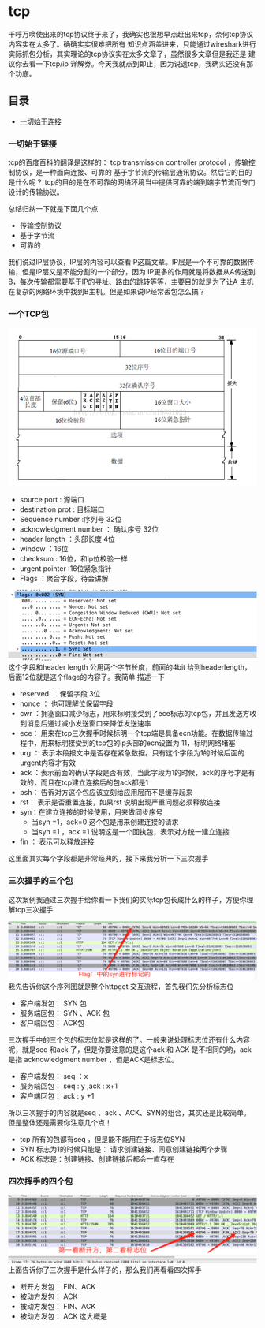 # tcp
千呼万唤使出来的tcp协议终于来了，我确实也很想早点赶出来tcp，奈何tcp协议内容实在太多了。确确实实很难把所有
知识点涵盖进来，只能通过wireshark进行实际抓包分析，其实理论的tcp协议实在太多文章了，虽然很多文章但是我还是
建议你去看一下tcp/ip 详解劵。今天我就点到即止，因为说透tcp，我确实还没有那个功底。

## 目录
- [一切始于连接](###一切始于链接)



### 一切始于链接
tcp的百度百科的翻译是这样的： tcp transmission controller protocol ，传输控制协议，是一种面向连接、可靠的
基于字节流的传输层通讯协议。然后它的目的是什么呢？ tcp的目的是在不可靠的网络环境当中提供可靠的端到端字节流而专门
设计的传输协议。

总结归纳一下就是下面几个点
- 传输控制协议
- 基于字节流
- 可靠的

我们说过IP层协议，IP层的内容可以查看IP这篇文章。IP层是一个不可靠的数据传输，但是IP层又是不能分割的一个部分，因为
IP更多的作用就是将数据从A传送到B，每次传输都需要基于IP的寻址、路由的跳转等等，主要目的就是为了让A
主机在复杂的网络环境中找到B主机。但是如果说IP经常丢包怎么搞？

### 一个TCP包
![img](../images/assign/tcp.png)
- source port : 源端口
- destination prot : 目标端口
- Sequence number :序列号 32位
- acknowledgment number ： 确认序号 32位
- header length ：头部长度 4位
- window ：16位
- checksum : 16位，和ip位校验一样
- urgent pointer :16位紧急指针
- Flags ：聚合字段，待会讲解

![img](../images/assign/tcpflag.png)
这个字段和header length 公用两个字节长度，前面的4bit 给到headerlength，后面12位就是这个flage的内容了。我简单
描述一下
- reserved ： 保留字段 3位
- nonce ： 也可理解位保留字段
- cwr ：拥塞窗口减少标志，用来标明接受到了ece标志的tcp包，并且发送方收到消息后通过减小发送窗口来降低发送速率
- ece： 用来在tcp三次握手时候标明一个tcp端是具备ecn功能。在数据传输过程中，用来标明接受到的tcp包的ip头部的ecn设置为
   11，标明网络堵塞
- urg ： 表示本段报文中是否存在紧急数据。只有这个字段为1的时候后面的urgent内容才有效
- ack ：表示前面的确认字段是否有效，当此字段为1的时候，ack的序号才是有效的，而且在tcp建立连接后的包ack都是1
- psh： 告诉对方这个包应该立刻给应用层而不是缓存起来
- rst： 表示是否重置连接，如果rst 说明出现严重问题必须释放连接
- syn：在建立连接的时候使用，用来做同步序号
    - 当syn =1，ack=0 这个包是用来创建连接的请求
    - 当syn =1 ，ack =1 说明这是一个回执包，表示对方统一建立连接
- fin ： 表示可以释放连接
    
这里面其实每个字段都是非常经典的，接下来我分析一下三次握手


### 三次握手的三个包
这次案例我通过三次握手给你看一下我们的实际tcp包长成什么的样子，方便你理解tcp三次握手

![img](../images/assign/tcp2.png)
我先告诉你这个序列图就是整个httpget 交互流程，首先我们先分析标志位
- 客户端发包： SYN 包
- 服务端回包： SYN 、ACK 包
- 客户端回包： ACK包

三次握手中的三个包的标志位就是这样的了。一般来说处理标志位还有什么内容呢，就是seq 和ack 了，但是你要注意的是这个ack 和
ACK 是不相同的哟，ack 是指 acknowledgment number ，但是ACK是标志位。

- 客户端发包： seq ：x
- 服务端回包： seq : y ,ack : x+1
- 客户端回包： ack : y +1 

所以三次握手的内容就是seq 、ack 、ACK、SYN的组合，其实还是比较简单。但是整体还是需要你注意几个点！

- tcp 所有的包都有seq ，但是能不能用在于标志位SYN
- SYN 标志为1的时候只能是： 请求创建链接、同意创建链接两个步骤
- ACK 标志是：创建链接、创建链接后都会一直存在

### 四次挥手的四个包
![img](../images/assign/tcp3.png)
上面告诉你了三次握手是什么样子的，那么我们再看看四次挥手
- 断开方发包： FIN、ACK
- 被动方发包： ACK
- 被动方发包： FIN、ACK
- 被动方发包： ACK
这大概是